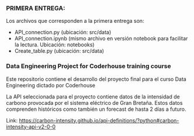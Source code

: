 ### PRIMERA ENTREGA:
Los archivos que corresponden a la primera entrega son:
- API_connection.py (ubicación: src/data)
- API_connection.ipynb (mismo archivo en versión notebook para facilitar la lectura. Ubicación: notebooks)
- Create_table.py (ubicación: src/data)

### Data Engineering Project for Coderhouse training course

Este repositorio contiene el desarrollo del proyecto final para el curso Data Engineering dictado por Coderhouse

La API seleccionada para el proyecto contiene datos de la intensidad de carbono provocada por el sistema eléctrico de Gran Bretaña. Estos datos comprenden históricos como también un forecast de hasta 2 días a futuro.

Link: https://carbon-intensity.github.io/api-definitions/?python#carbon-intensity-api-v2-0-0